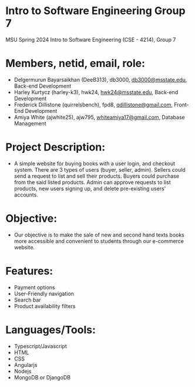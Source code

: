 # Intro to Software Engineering Group 7
MSU Spring 2024 Intro to Software Engineering (CSE - 4214), Group 7

# Members, netid, email, role:
- Delgermurun Bayarsaikhan (DeeB313), db3000, db3000@msstate.edu, Back-end Development
- Harley Kurtycz (harley-k3), hwk24, hwk24@msstate.edu, Back-end Development 
- Frederick Dillistone (quirrelsbench), fpd8, qdillistone@gmail.com, Front-End Development
- Amiya White (ajwhite25), ajw795, whiteamiya17@gmail.com, Database Management

# Project Description:
- A simple website for buying books with a user login, and checkout system. There are 3 types of users (buyer, seller, admin). Sellers could send a request to list and sell their products. Buyers could purchase from the said listed products. Admin can approve requests to list products, new users signing up, and delete pre-existing users' accounts.

# Objective:
- Our objective is to make the sale of new and second hand texts books more accessible and convenient to students through our e-commerce website.

# Features:
- Payment options
- User-Friendly navigation
- Search bar
- Product availability filters

# Languages/Tools:
- Typescript/Javascript
- HTML
- CSS
- Angularjs
- Nodejs
- MongoDB or DjangoDB
